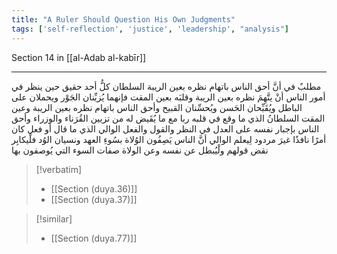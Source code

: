 ```yaml
---
title: "A Ruler Should Question His Own Judgments"
tags: ['self-reflection', 'justice', 'leadership', "analysis"]
---
```


 Section 14 in [[al-Adab al-kabīr]]

---
مطلبٌ في أنَّ أحق الناس باتهام نظره بعين الريبة السلطان كلُّ أحد حقيق  حين ينظر في أمور الناس  أنْ يتَّهِمَ نظره بعين الريبة وقلبَه بعين المقت فإنهما يُزيِّنان الجَوْر ويحملان على الباطل ويُقَبِّحان الحَسن ويُحسِّنان القبيح  وأحق الناس باتهام نظره بعين الريبة وعين المقت السلطانُ الذي ما وقع في قلبه ربا مع ما يُقَيض له من تزيين القُرَناء والوزراء  وأحق الناس بإجبار نفسه على العدل في النظر والقول والفعل الوالي الذي ما قال أو فعل كان أمرًا نافذًا غيرَ مردود  لِيعلم الوالي أنَّ الناس يَصِفُون الوُلاة بسُوءِ العهد ونسيان الوُد فلْيكابِر نقض قولهم ولْيُبطل عن نفسه وعن الولاة صفات السوء التي يُوصفون بها

> [!verbatim]
> - [[Section (duya.36)]]
> - [[Section (duya.37)]]

> [!similar]
> - [[Section (duya.77)]]
